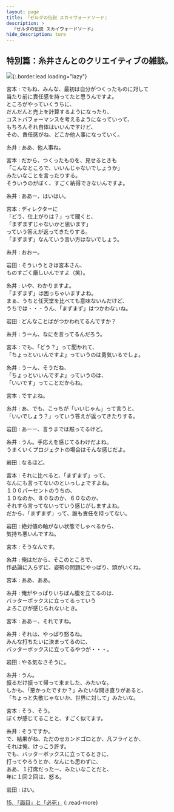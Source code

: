```yaml
---
layout: page
title: 『ゼルダの伝説 スカイウォードソード』
description: >
  『ゼルダの伝説 スカイウォードソード』
hide_description: ture
---
```


## 特別篇：糸井さんとのクリエイティブの雑談。

![](/interviews/jp/wii/souj/sp/img/mainvisual14.jpg){:.border.lead loading="lazy"}

宮本
: でもね、みんな、最初は自分がつくったものに対して<br>当たり前に責任感を持ってたと思うんですよ。<br>ところがやっていくうちに、<br>だんだんと売上を計算するようになったり、<br>コストパフォーマンスを考えるようになっていって、<br>もちろんそれ自体はいいんですけど、<br>その、責任感がね、どこか他人事になっていく。

糸井
: ああ、他人事ね。

宮本
: だから、つくったものを、見せるときも<br>「こんなところで、いいんじゃないでしょうか」<br>みたいなことを言ったりする。<br>そういうのがぼく、すごく納得できないんですよ。

糸井
: ああー、はいはい。

宮本
: ディレクターに<br>「どう、仕上がりは？」って聞くと、<br>「まずまずじゃないかと思います」<br>っていう答えが返ってきたりする。<br>「まずまず」なんていう言い方はないでしょう。

糸井
: おおー。

岩田
: そういうときは宮本さん、<br>ものすごく厳しいんですよ（笑）。

糸井
: いや、わかりますよ。<br>「まずまず」は困っちゃいますよね。<br>まぁ、うちと任天堂を比べても意味ないんだけど、<br>うちでは・・・うん、「まずまず」はつかわないね。

岩田
: どんなことばがつかわれてるんですか？

糸井
: うーん、なにを言ってるんだろう。

宮本
: でも、「どう？」って聞かれて、<br>「ちょっといいんですよ」っていうのは勇気いるでしょ。

糸井
: うーん、そうだね、<br>「ちょっといいんですよ」っていうのは、<br>「いいです」ってことだからね。

宮本
: ですよね。

糸井
: あ、でも、こっちが「いいじゃん」って言うと、<br>「いいでしょう？」っていう答えが返ってきたりする。

岩田
: あーー、言うまでは黙ってるけど。

糸井
: うん。手応えを感じてるわけだよね。<br>うまくいくプロジェクトの場合はそんな感じだよ。

岩田
: なるほど。

宮本
: それに比べると、「まずまず」って、<br>なんにも言ってないのといっしょですよね。<br>１００パーセントのうちの、<br>１０なのか、８０なのか、６０なのか、<br>それすら言ってないっていう感じがしますよね。<br>だから、「まずまず」って、誰も責任を持ってない。

岩田
: 絶対値の軸がない状態でしゃべるから、<br>気持ち悪いんですね。

宮本
: そうなんです。

糸井
: 俺はだから、そこのところで、<br>作品論に入らずに、姿勢の問題にやっぱり、頭がいくね。

宮本
: ああ、ああ。

糸井
: 俺がやっぱりいちばん腹を立てるのは、<br>バッターボックスに立ってるっていう<br>よろこびが感じられないとき。

宮本
: ああー、それですね。

糸井
: それは、やっぱり怒るね。<br>みんな打ちたいに決まってるのに、<br>バッターボックスに立ってるやつが・・・。

岩田
: やる気なさそうに。

糸井
: うん。<br>振るだけ振って帰って来ました、みたいな。<br>しかも、「悪かったですか？」みたいな開き直りがあると、<br>「ちょっと失敬じゃないか、世界に対して」みたいな。

宮本
: そう、そう。<br>ぼくが感じてることと、すごく似てます。

糸井
: そうですか。<br>で、結果がね、ただのセカンドゴロとか、凡フライとか、<br>それは俺、けっこう許す。<br>でも、バッターボックスに立ってるときに、<br>打ってやろうとか、なんにも思わずに、<br>ああ、１打席だったー、みたいなことだと、<br>年に１回２回は、怒る。

岩田
: はい。

[15. 「面目」と「必死」](15.md)
{:.read-more}

